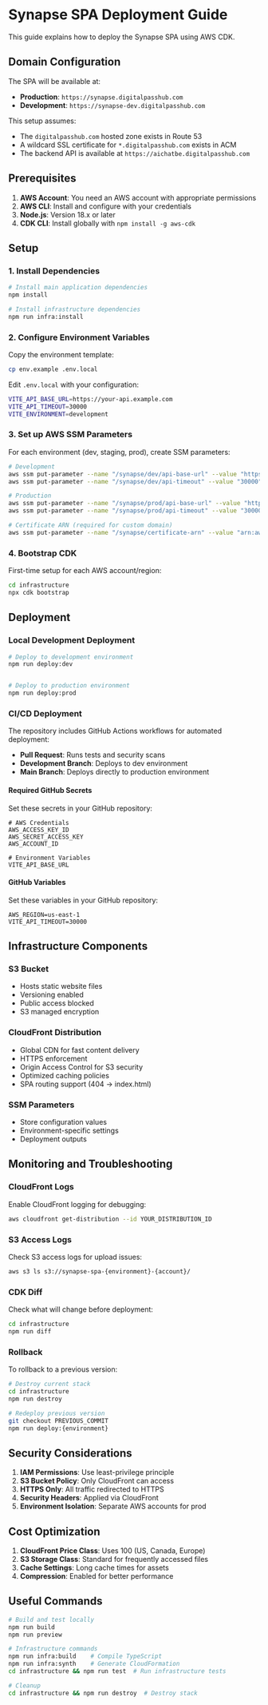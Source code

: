 # Synapse SPA Deployment Guide

This guide explains how to deploy the Synapse SPA using AWS CDK.

## Domain Configuration

The SPA will be available at:
- **Production**: `https://synapse.digitalpasshub.com`
- **Development**: `https://synapse-dev.digitalpasshub.com`

This setup assumes:
- The `digitalpasshub.com` hosted zone exists in Route 53
- A wildcard SSL certificate for `*.digitalpasshub.com` exists in ACM
- The backend API is available at `https://aichatbe.digitalpasshub.com`

## Prerequisites

1. **AWS Account**: You need an AWS account with appropriate permissions
2. **AWS CLI**: Install and configure with your credentials
3. **Node.js**: Version 18.x or later
4. **CDK CLI**: Install globally with `npm install -g aws-cdk`

## Setup

### 1. Install Dependencies

```bash
# Install main application dependencies
npm install

# Install infrastructure dependencies
npm run infra:install
```

### 2. Configure Environment Variables

Copy the environment template:

```bash
cp env.example .env.local
```

Edit `.env.local` with your configuration:

```bash
VITE_API_BASE_URL=https://your-api.example.com
VITE_API_TIMEOUT=30000
VITE_ENVIRONMENT=development
```

### 3. Set up AWS SSM Parameters

For each environment (dev, staging, prod), create SSM parameters:

```bash
# Development
aws ssm put-parameter --name "/synapse/dev/api-base-url" --value "https://aichatbe.digitalpasshub.com" --type "String"
aws ssm put-parameter --name "/synapse/dev/api-timeout" --value "30000" --type "String"

# Production
aws ssm put-parameter --name "/synapse/prod/api-base-url" --value "https://aichatbe.digitalpasshub.com" --type "String"
aws ssm put-parameter --name "/synapse/prod/api-timeout" --value "30000" --type "String"

# Certificate ARN (required for custom domain)
aws ssm put-parameter --name "/synapse/certificate-arn" --value "arn:aws:acm:us-east-1:ACCOUNT:certificate/CERTIFICATE-ID" --type "String"
```

### 4. Bootstrap CDK

First-time setup for each AWS account/region:

```bash
cd infrastructure
npx cdk bootstrap
```

## Deployment

### Local Development Deployment

```bash
# Deploy to development environment
npm run deploy:dev


# Deploy to production environment
npm run deploy:prod
```

### CI/CD Deployment

The repository includes GitHub Actions workflows for automated deployment:

- **Pull Request**: Runs tests and security scans
- **Development Branch**: Deploys to dev environment
- **Main Branch**: Deploys directly to production environment

#### Required GitHub Secrets

Set these secrets in your GitHub repository:

```
# AWS Credentials
AWS_ACCESS_KEY_ID
AWS_SECRET_ACCESS_KEY
AWS_ACCOUNT_ID

# Environment Variables
VITE_API_BASE_URL
```

#### GitHub Variables

Set these variables in your GitHub repository:

```
AWS_REGION=us-east-1
VITE_API_TIMEOUT=30000
```

## Infrastructure Components

### S3 Bucket

- Hosts static website files
- Versioning enabled
- Public access blocked
- S3 managed encryption

### CloudFront Distribution

- Global CDN for fast content delivery
- HTTPS enforcement
- Origin Access Control for S3 security
- Optimized caching policies
- SPA routing support (404 → index.html)

### SSM Parameters

- Store configuration values
- Environment-specific settings
- Deployment outputs

## Monitoring and Troubleshooting

### CloudFront Logs

Enable CloudFront logging for debugging:

```bash
aws cloudfront get-distribution --id YOUR_DISTRIBUTION_ID
```

### S3 Access Logs

Check S3 access logs for upload issues:

```bash
aws s3 ls s3://synapse-spa-{environment}-{account}/
```

### CDK Diff

Check what will change before deployment:

```bash
cd infrastructure
npm run diff
```

### Rollback

To rollback to a previous version:

```bash
# Destroy current stack
cd infrastructure
npm run destroy

# Redeploy previous version
git checkout PREVIOUS_COMMIT
npm run deploy:{environment}
```

## Security Considerations

1. **IAM Permissions**: Use least-privilege principle
2. **S3 Bucket Policy**: Only CloudFront can access
3. **HTTPS Only**: All traffic redirected to HTTPS
4. **Security Headers**: Applied via CloudFront
5. **Environment Isolation**: Separate AWS accounts for prod

## Cost Optimization

1. **CloudFront Price Class**: Uses 100 (US, Canada, Europe)
2. **S3 Storage Class**: Standard for frequently accessed files
3. **Cache Settings**: Long cache times for assets
4. **Compression**: Enabled for better performance

## Useful Commands

```bash
# Build and test locally
npm run build
npm run preview

# Infrastructure commands
npm run infra:build    # Compile TypeScript
npm run infra:synth    # Generate CloudFormation
cd infrastructure && npm run test  # Run infrastructure tests

# Cleanup
cd infrastructure && npm run destroy  # Destroy stack
```
